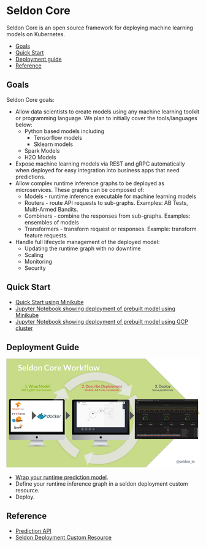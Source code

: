 # Seldon Core

Seldon Core is an open source framework for deploying machine learning models on Kubernetes.

- [Goals](#goals)
- [Quick Start](#quick-start)
- [Deployment guide](#deployment-guide)
- [Reference](#reference)

## Goals

Seldon Core goals:

 - Allow data scientists to create models using any machine learning toolkit or programming language. We plan to initially cover the tools/languages below:
   - Python based models including
     - Tensorflow models
     - Sklearn models
   - Spark Models
   - H2O Models
 - Expose machine learning models via REST and gRPC automatically when deployed for easy integration into business apps that need predictions.
 - Allow complex runtime inference graphs to be deployed as microservices. These graphs can be composed of:
   - Models - runtime inference executable for machine learning models
   - Routers - route API requests to sub-graphs. Examples: AB Tests, Multi-Armed Bandits.
   - Combiners - combine the responses from sub-graphs. Examples: ensembles of models
   - Transformers - transform request or responses. Example: transform feature requests.
 - Handle full lifecycle management of the deployed model:
    - Updating the runtime graph with no downtime
    - Scaling
    - Monitoring
    - Security

## Quick Start

 - [Quick Start using Minikube](./docs/getting_started/minikube.md)
 - [Jupyter Notebook showing deployment of prebuilt model using Minikube](https://github.com/SeldonIO/seldon-core/blob/master/notebooks/kubectl_demo_minikube.ipynb)
 - [Jupyter Notebook showing deployment of prebuilt model using GCP cluster](https://github.com/SeldonIO/seldon-core/blob/master/notebooks/kubectl_demo_gcp.ipynb)

## Deployment Guide

![API](./docs/deploy.png)

 - [Wrap your runtime prediction model](./docs/wrappers/readme.md).
 - Define your runtime inference graph in a seldon deployment custom resource.
 - Deploy.

## Reference

 - [Prediction API](./docs/reference/prediction.md)
 - [Seldon Deployment Custom Resource](./docs/reference/seldon-deployment.md)
